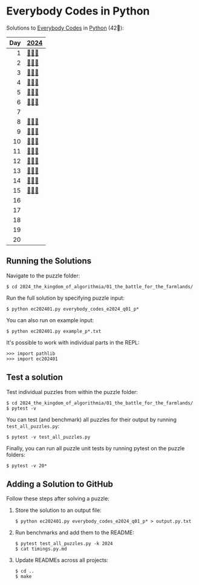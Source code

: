 # Everybody Codes in Python

Solutions to [Everybody Codes](https://everybody.codes/) in [Python](https://www.python.org/) (42🦆):

|   Day | [2024](2024_the_kingdom_of_algorithmia)                                   |
|------:|:--------------------------------------------------------------------------|
|     1 | [🦆🦆🦆](2024_the_kingdom_of_algorithmia/01_the_battle_for_the_farmlands) |
|     2 | [🦆🦆🦆](2024_the_kingdom_of_algorithmia/02_the_runes_of_power)           |
|     3 | [🦆🦆🦆](2024_the_kingdom_of_algorithmia/03_mining_maestro)               |
|     4 | [🦆🦆🦆](2024_the_kingdom_of_algorithmia/04_royal_smiths_puzzle)          |
|     5 | [🦆🦆🦆](2024_the_kingdom_of_algorithmia/05_pseudo-random_clap_dance)     |
|     6 | [🦆🦆🦆](2024_the_kingdom_of_algorithmia/06_the_tree_of_titans)           |
|     7 |                                                                           |
|     8 | [🦆🦆🦆](2024_the_kingdom_of_algorithmia/08_a_shrine_for_nullpointer)     |
|     9 | [🦆🦆🦆](2024_the_kingdom_of_algorithmia/09_sparkling_bugs)               |
|    10 | [🦆🦆🦆](2024_the_kingdom_of_algorithmia/10_shrine_needs_to_shine)        |
|    11 | [🦆🦆🦆](2024_the_kingdom_of_algorithmia/11_biological_warfare)           |
|    12 | [🦆🦆🦆](2024_the_kingdom_of_algorithmia/12_desert_shower)                |
|    13 | [🦆🦆🦆](2024_the_kingdom_of_algorithmia/13_never_gonna_let_you_down)     |
|    14 | [🦆🦆🦆](2024_the_kingdom_of_algorithmia/14_the_house_of_palms)           |
|    15 | [🦆🦆🦆](2024_the_kingdom_of_algorithmia/15_from_the_herbalists_diary)    |
|    16 |                                                                           |
|    17 |                                                                           |
|    18 |                                                                           |
|    19 |                                                                           |
|    20 |                                                                           |

## Running the Solutions

Navigate to the puzzle folder:

```console
$ cd 2024_the_kingdom_of_algorithmia/01_the_battle_for_the_farmlands/
```

Run the full solution by specifying puzzle input:

```console
$ python ec202401.py everybody_codes_e2024_q01_p*
```

You can also run on example input:

```console
$ python ec202401.py example_p*.txt
```

It's possible to work with individual parts in the REPL:

```pycon
>>> import pathlib
>>> import ec202401
```

<!--
## Bootstrap a Puzzle Solution

Use `copier` to invoke the Python template and set up files for a new solution:

```console
$ copier copy --trust gh:gahjelle/template-aoc-python .
```

Answer the questions and allow the hook to download your personal input.
-->

## Test a solution

Test individual puzzles from within the puzzle folder:

```console
$ cd 2024_the_kingdom_of_algorithmia/01_the_battle_for_the_farmlands/
$ pytest -v
```

You can test (and benchmark) all puzzles for their output by running `test_all_puzzles.py`:

```console
$ pytest -v test_all_puzzles.py
```

Finally, you can run all puzzle unit tests by running pytest on the puzzle folders:

```console
$ pytest -v 20*
```

## Adding a Solution to GitHub

Follow these steps after solving a puzzle:

1. Store the solution to an output file:

    ```console
    $ python ec202401.py everybody_codes_e2024_q01_p* > output.py.txt
    ```

2. Run benchmarks and add them to the README:

    ```console
    $ pytest test_all_puzzles.py -k 2024
    $ cat timings.py.md
    ```

3. Update READMEs across all projects:

    ```console
    $ cd ..
    $ make
    ```
